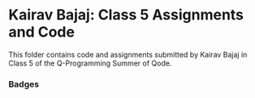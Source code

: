 # Kairav Bajaj: Class 5 Assignments and Code
This folder contains code and assignments submitted by Kairav Bajaj in Class 5 of the Q-Programming Summer of Qode.
### Badges